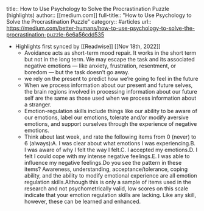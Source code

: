 title:: How to Use Psychology to Solve the Procrastination Puzzle (highlights)
author:: [[medium.com]]
full-title:: "How to Use Psychology to Solve the Procrastination Puzzle"
category:: #articles
url:: https://medium.com/better-humans/how-to-use-psychology-to-solve-the-procrastination-puzzle-6e6a56cdd535

- Highlights first synced by [[Readwise]] [[Nov 18th, 2022]]
	- Avoidance acts as short-term mood repair. It works in the short term but not in the long term. We may escape the task and its associated negative emotions — like anxiety, frustration, resentment, or boredom — but the task doesn’t go away.
	- we rely on the present to predict how we’re going to feel in the future
	- When we process information about our present and future selves, the brain regions involved in processing information about our future self are the same as those used when we process information about a stranger.
	- Emotion-regulation skills include things like our ability to be aware of our emotions, label our emotions, tolerate and/or modify aversive emotions, and support ourselves through the experience of negative emotions.
	- Think about last week, and rate the following items from 0 (never) to 6 (always):A. I was clear about what emotions I was experiencing.B. I was aware of why I felt the way I felt.C. I accepted my emotions.D. I felt I could cope with my intense negative feelings.E. I was able to influence my negative feelings.Do you see the pattern in these items? Awareness, understanding, acceptance/tolerance, coping ability, and the ability to modify emotional experience are all emotion regulation skills.Although this is only a sample of items used in the research and not psychometrically valid, low scores on this scale indicate that your emotion regulation skills are lacking. Like any skill, however, these can be learned and enhanced.